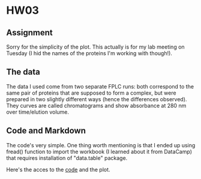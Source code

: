 # HW03
## Assignment

Sorry for the simplicity of the plot. This actually is for my lab meeting on Tuesday (I hid the names of the proteins I'm working with though!).

## The data

The data I used come from two separate FPLC runs: both correspond to the same pair of proteins that are supposed to form a complex, but were prepared in two slightly different ways (hence the differences observed). They curves are called chromatograms and show absorbance at 280 nm over time/elution volume. 

## Code and Markdown

The code's very simple. One thing worth mentioning is that I ended up using fread() function to import the workbook (I learned about it from DataCamp) that requires installation of "data.table" package.

Here's the acces to the [code](https://github.com/violecule/HW03/blob/master/FPLC-chromatogram.md) and the plot.

